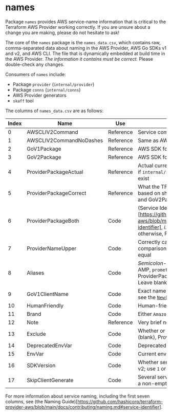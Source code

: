 # names

Package `names` provides AWS service-name information that is critical to the Terraform AWS Provider working correctly. If you are unsure about a change you are making, please do not hesitate to ask!

The core of the `names` package is the `names_data.csv`, which contains raw, comma-separated data about naming in the AWS Provider, AWS Go SDKs v1 and v2, and AWS CLI. The file that is dynamically embedded at build time in the AWS Provider. _The information it contains must be correct._ Please double-check any changes.

Consumers of `names` include:

* Package `provider` (`internal/provider`)
* Package `conns` (`internal/conns`)
* AWS Provider generators
* `skaff` tool

The columns of `names_data.csv` are as follows:

| Index | Name | Use | Description |
| --- | --- | --- | --- |
| 0 | AWSCLIV2Command | Reference | Service command in AWS CLI v2 |
| 1 | AWSCLIV2CommandNoDashes | Reference | Same as AWSCLIV2Command without dashes |
| 2 | GoV1Package | Reference | AWS SDK for Go v1 package name |
| 3 | GoV2Package | Reference | AWS SDK for Go v2 package name |
| 4 | ProviderPackageActual | Reference | Actual current name of TF AWS Provider package (_e.g._, if `internal/service/amp`, then "amp"); blank if doesn't exist |
| 5 | ProviderPackageCorrect | Reference | What the TF AWS Provider package name should be based on shorter of AWSCLIV2CommandNoDashes and GoV2Package |
| 6 | ProviderPackageBoth | Code | (Service Identifier)[https://github.com/hashicorp/terraform-provider-aws/blob/main/docs/contributing/naming.md#service-identifier], _i.e._, ProviderPackageActual, if non-blank; otherwise, ProviderPackageCorrect |
| 7 | ProviderNameUpper | Code | Correctly capitalized name; case-insensitive comparison of this and ProviderPackageBoth is always equal |
| 8 | Aliases | Code | _Semicolon_-separated list of name variations (_e.g._, for AMP, `prometheus;prometheusservice`). **DO NOT** include ProviderPackageBoth as it will be included for you. Leave blank if none. |
| 9 | GoV1ClientName | Code | Exact name of the AWS SDK for Go v1 client type (_e.g._, see the [`New()` return type](https://docs.aws.amazon.com/sdk-for-go/api/service/ses/#New) for SES) |
| 10 | HumanFriendly | Code | Human-friendly name of service as used by AWS |
| 11 | Brand | Code | Either `Amazon`, `AWS`, or blank (rare) as used by AWS |
| 12 | Note | Reference | Very brief note usually to explain why excluded |
| 13 | Exclude | Code | Whether or not service should be included; if included (blank), ProviderPackageBoth must have a value |
| 14 | DeprecatedEnvVar | Code | Deprecated environment variable name |
| 15 | EnvVar | Code | Current environment variable associated with service |
| 16 | SDKVersion | Code | Whether service currently uses AWS SDK for Go v1 or v2; use `1` or `2` |
| 17 | SkipClientGenerate | Code | Several service clients need special configuration; use a non-empty value to skip them |

For more information about service naming, including the first seven columns, see (the Naming Guide)[https://github.com/hashicorp/terraform-provider-aws/blob/main/docs/contributing/naming.md#service-identifier].
